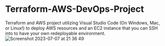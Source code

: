# Terraform-AWS-DevOps-Project
Terraform and AWS project utilizing Visual Studio Code (On Windows, Mac, or Linux!) to deploy AWS resources and an EC2 instance that you can SSH into to have your own redeployable environment.
![Screenshot 2023-07-07 at 21 36 49](https://github.com/mxnuchim/Terraform-AWS-DevOps-Project/assets/55309494/7d6b1e7a-e96c-4a14-ac35-d022dd4bc879)
